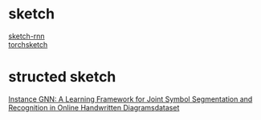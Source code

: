 # sketch
[sketch-rnn](https://github.com/magenta/magenta/tree/master/magenta/models/sketch_rnn)  
[torchsketch](https://github.com/PengBoXiangShang/torchsketch)

# structed sketch
[Instance GNN: A Learning Framework for Joint Symbol Segmentation and Recognition in Online Handwritten Diagrams](http://www.nlpr.ia.ac.cn/databases/CASIA-OHFC/flowchart_recognition_TMM_2021-2nd%20submission.pdf)[dataset](http://www.nlpr.ia.ac.cn/databases/CASIA-OHFC/)
